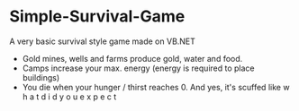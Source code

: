 # Simple-Survival-Game
A very basic survival style game made on VB.NET
 - Gold mines, wells and farms produce gold, water and food.
 - Camps increase your max. energy (energy is required to place buildings)
 - You die when your hunger / thirst reaches 0.
And yes, it's scuffed like w h a t d i d y o u e x p e c t
